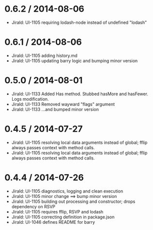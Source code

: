 0.6.2 / 2014-08-06
==================
 * JiraId: UI-1105 requiring lodash-node instead of undefined "lodash"

0.6.1 / 2014-08-06
==================
 * JiraId: UI-1105 adding history.md
 * JiraId: UI-1105 updating barry logic and bumping minor version

0.5.0 / 2014-08-01
==================

 * JiraId: UI-1133 Added Has method.  Stubbed hasMore and hasFewer.  Logs modification.
 * JiraId: UI-1133 Removed wayward "flags" argument
 * JiraId: UI-1133 ...and bumped minor version

0.4.5 / 2014-07-27
==================

 * JiraId: UI-1105 resolving local data arguments instead of global; fflip always passes context with method calls.
 * JiraId: UI-1105 resolving local data arguments instead of global; fflip always passes context with method calls.

0.4.4 / 2014-07-26
==================
 * JiraId: UI-1105 diagnostics, logging and clean execution
 * JiraId: UI-1105 minor change ==> bump minor version
 * JiraId: UI-1105 building out processing and constructor; drops dependency on RSVP
 * JiraId: UI-1105 requires fflip, RSVP and lodash
 * JiraId: UI-1105 correcting definition in package.json
 * JiraId: UI-1046 defines README for barry